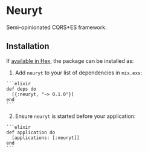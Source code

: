 # Neuryt

Semi-opinionated CQRS+ES framework.

## Installation

If [available in Hex](https://hex.pm/docs/publish), the package can be installed as:

  1. Add `neuryt` to your list of dependencies in `mix.exs`:

    ```elixir
    def deps do
      [{:neuryt, "~> 0.1.0"}]
    end
    ```

  2. Ensure `neuryt` is started before your application:

    ```elixir
    def application do
      [applications: [:neuryt]]
    end
    ```

